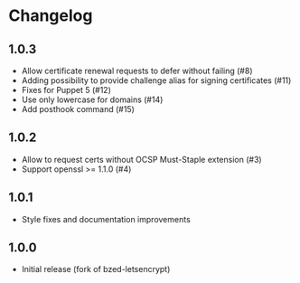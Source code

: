 # Changelog

## 1.0.3
* Allow certificate renewal requests to defer without failing (#8)
* Adding possibility to provide challenge alias for signing certificates (#11)
* Fixes for Puppet 5 (#12)
* Use only lowercase for domains (#14)
* Add posthook command (#15)

## 1.0.2
* Allow to request certs without OCSP Must-Staple extension (#3)
* Support openssl >= 1.1.0 (#4)

## 1.0.1
* Style fixes and documentation improvements

## 1.0.0
* Initial release (fork of bzed-letsencrypt)
